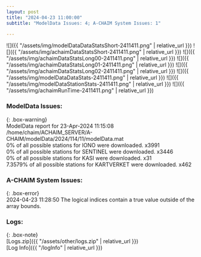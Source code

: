```yaml
---
layout: post
title: "2024-04-23 11:00:00"
subtitle: "ModelData Issues: 4; A-CHAIM System Issues: 1"

---
```


![]({{ "/assets/img/modelDataDataStatsShort-2411411.png" | relative_url }})
![]({{ "/assets/img/achaimDataStatsShort-2411411.png" | relative_url }})
![]({{ "/assets/img/achaimDataStatsLong00-2411411.png" | relative_url }})
![]({{ "/assets/img/achaimDataStatsLong01-2411411.png" | relative_url }})
![]({{ "/assets/img/achaimDataStatsLong02-2411411.png" | relative_url }})
![]({{ "/assets/img/modelDataDataStats-2411411.png" | relative_url }})
![]({{ "/assets/img/modelDataStationStats-2411411.png" | relative_url }})
![]({{ "/assets/img/achaimRunTime-2411411.png" | relative_url }})


### ModelData Issues:  
  
{: .box-warning}  
 ModelData report for 23-Apr-2024 11:15:08   
 /home/chaim/ACHAIM_SERVER/A-CHAIM/modelData/2024/114/11/modelData.mat   
 0% of all possible stations for IONO were downloaded. x3991   
 0% of all possible stations for SENTINEL were downloaded. x3446   
 0% of all possible stations for KASI were downloaded. x31   
 7.3579% of all possible stations for KARTVERKET were downloaded. x462   
  
### A-CHAIM System Issues:  
  
{: .box-error}  
2024-04-23 11:28:50 The logical indices contain a true value outside of the array bounds.  

### Logs:  
  
{: .box-note}  
[Logs.zip]({{ "/assets/other/logs.zip" | relative_url }})  
[Log Info]({{ "/logInfo" | relative_url }})  
